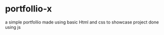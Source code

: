 # portfollio-x

a simple portfollio made using basic Html and css to showcase project done using js 